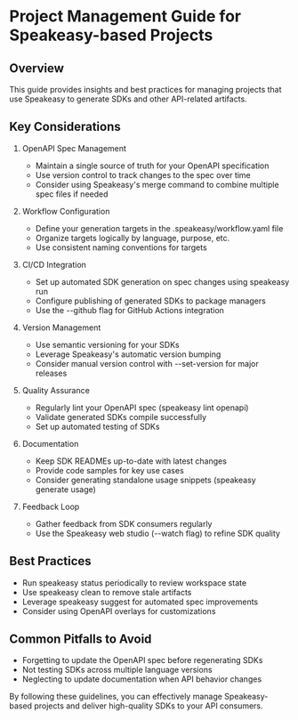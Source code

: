 # Project Management Guide for Speakeasy-based Projects

## Overview

This guide provides insights and best practices for managing projects that use Speakeasy to generate SDKs and other API-related artifacts.

## Key Considerations

1. OpenAPI Spec Management
   - Maintain a single source of truth for your OpenAPI specification
   - Use version control to track changes to the spec over time
   - Consider using Speakeasy's merge command to combine multiple spec files if needed

2. Workflow Configuration  
   - Define your generation targets in the .speakeasy/workflow.yaml file
   - Organize targets logically by language, purpose, etc.
   - Use consistent naming conventions for targets

3. CI/CD Integration
   - Set up automated SDK generation on spec changes using speakeasy run
   - Configure publishing of generated SDKs to package managers 
   - Use the --github flag for GitHub Actions integration

4. Version Management
   - Use semantic versioning for your SDKs
   - Leverage Speakeasy's automatic version bumping
   - Consider manual version control with --set-version for major releases

5. Quality Assurance
   - Regularly lint your OpenAPI spec (speakeasy lint openapi)
   - Validate generated SDKs compile successfully
   - Set up automated testing of SDKs

6. Documentation
   - Keep SDK READMEs up-to-date with latest changes
   - Provide code samples for key use cases
   - Consider generating standalone usage snippets (speakeasy generate usage)

7. Feedback Loop
   - Gather feedback from SDK consumers regularly
   - Use the Speakeasy web studio (--watch flag) to refine SDK quality

## Best Practices

- Run speakeasy status periodically to review workspace state
- Use speakeasy clean to remove stale artifacts 
- Leverage speakeasy suggest for automated spec improvements
- Consider using OpenAPI overlays for customizations

## Common Pitfalls to Avoid

- Forgetting to update the OpenAPI spec before regenerating SDKs
- Not testing SDKs across multiple language versions
- Neglecting to update documentation when API behavior changes

By following these guidelines, you can effectively manage Speakeasy-based projects and deliver high-quality SDKs to your API consumers.